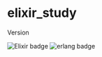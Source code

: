 # elixir_study

Version

![Elixir badge](https://img.shields.io/badge/-Elixir_1.15.5-%23F7DF1E?style=flat-square&logo=elixir&logoColor=white&color=4B275F)
![erlang badge](https://img.shields.io/badge/-Erlang_26.0.2-%23F7DF1E?style=flat-square&logo=erlang&logoColor=white&color=A90533)

